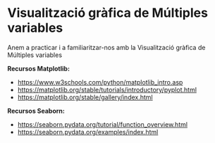 # Visualització gràfica de Múltiples variables

Anem a practicar i a familiaritzar-nos amb la Visualització gràfica de Múltiples variables

**Recursos Matplotlib:**
- https://www.w3schools.com/python/matplotlib_intro.asp
- https://matplotlib.org/stable/tutorials/introductory/pyplot.html
- https://matplotlib.org/stable/gallery/index.html

**Recursos Seaborn:**
- https://seaborn.pydata.org/tutorial/function_overview.html
- https://seaborn.pydata.org/examples/index.html
